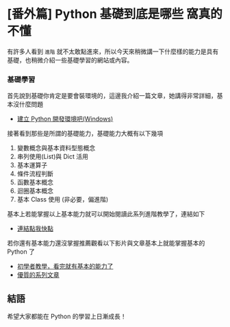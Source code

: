 # \[番外篇\] Python 基礎到底是哪些 窩真的不懂

有許多人看到 `進階` 就不太敢點進來，所以今天來稍微講一下什麼樣的能力是具有基礎，也稍微介紹一些基礎學習的網站或內容。

### 基礎學習

首先說到基礎你肯定是要會裝環境的，這邊我介紹一篇文章，她講得非常詳細，基本沒什麼問題

- [建立 Python 開發環境吧(Windows)](https://ithelp.ithome.com.tw/articles/10264122)

接著看到那些是所謂的基礎能力，基礎能力大概有以下幾項

1. 變數概念與基本資料型態概念
2. 串列使用(List)與 Dict 活用
3. 基本運算子
4. 條件流程判斷
5. 函數基本概念
6. 迴圈基本概念
7. 基本 Class 使用 (非必要，偏進階)

基本上若能掌握以上基本能力就可以開始閱讀此系列進階教學了，連結如下

- [連結點我快點](https://medium.com/@lazpytb/day1-python-%E9%80%B2%E9%9A%8E-python-%E9%80%B2%E9%9A%8E%E6%95%99%E5%AD%B8-e326ce24d6d0)

若你還有基本能力還沒掌握推薦觀看以下影片與文章基本上就能掌握基本的 Python 了

- [初學者教學，看完就有基本的能力了](https://www.youtube.com/watch?v=zdMUJJKFdsU&ab_channel=GrandmaCan-%E6%88%91%E9%98%BF%E5%AC%A4%E9%83%BD%E6%9C%83)
- [優質的系列文章](https://ithelp.ithome.com.tw/users/20138060/ironman/3885?page=1)

## 結語

希望大家都能在 Python 的學習上日漸成長！

